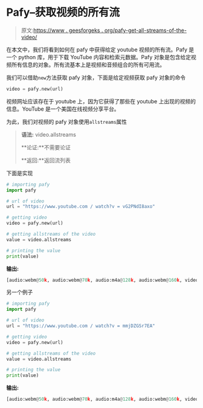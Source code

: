# Pafy–获取视频的所有流

> 原文:[https://www . geesforgeks . org/pafy-get-all-streams-of-the-video/](https://www.geeksforgeeks.org/pafy-getting-all-streams-of-the-video/)

在本文中，我们将看到如何在 pafy 中获得给定 youtube 视频的所有流。Pafy 是一个 python 库，用于下载 YouTube 内容和检索元数据。Pafy 对象是包含给定视频所有信息的对象。所有流基本上是视频和音频组合的所有可用流。

我们可以借助`new`方法获取 pafy 对象，下面是给定视频获取 pafy 对象的命令

```py
video = pafy.new(url)
```

视频网址应该存在于 youtube 上，因为它获得了那些在 youtube 上出现的视频的信息。YouTube 是一个美国在线视频分享平台。

为此，我们对视频的 pafy 对象使用`allstreams`属性

> **语法:** video.allstreams
> 
> **论证:**不需要论证
> 
> **返回:**返回流列表

下面是实现

```py
# importing pafy
import pafy 

# url of video 
url = "https://www.youtube.com / watch?v = vG2PNdI8axo"

# getting video
video = pafy.new(url) 

# getting allstreams of the video
value = video.allstreams

# printing the value
print(value)
```

**输出:**

```py
[audio:webm@50k, audio:webm@70k, audio:m4a@128k, audio:webm@160k, video:mp4@256x144, video:webm@256x144, video:mp4@426x240, video:webm@426x240, video:mp4@640x360, video:mp4@854x480, video:webm@640x360, video:webm@854x480, video:mp4@1280x720, video:webm@1280x720, normal:mp4@640x360, normal:mp4@1280x720]

```

另一个例子

```py
# importing pafy
import pafy 

# url of video 
url = "https://www.youtube.com / watch?v = mmjDZGSr7EA"

# getting video
video = pafy.new(url) 

# getting allstreams of the video
value = video.allstreams

# printing the value
print(value)
```

**输出:**

```py
[audio:webm@50k, audio:webm@70k, audio:m4a@128k, audio:webm@160k, video:mp4@256x144, video:webm@256x144, video:mp4@426x240, video:webm@426x240, video:mp4@640x360, video:webm@640x360, video:webm@854x480, video:mp4@854x480, video:mp4@1280x720, video:webm@1280x720, normal:mp4@640x360, normal:mp4@1280x720]

```